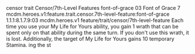 <ability>
  <metadata>
    <class>censor</class>
    <feature_type>trait</feature_type>
    <file_dpath>Censor/7th-Level Features</file_dpath>
    <item_id>font-of-grace</item_id>
    <item_index>03</item_index>
    <item_name>Font of Grace</item_name>
    <level>7</level>
    <scc>mcdm.heroes.v1:feature.trait.censor.7th-level-feature:font-of-grace</scc>
    <scdc>1.1.1:8.1.7.9:03</scdc>
    <source>mcdm.heroes.v1</source>
    <type>feature/trait/censor/7th-level-feature</type>
  </metadata>
  <effects>
    <effect type="mundane">Each time you use your My Life for Yours ability, you gain 1 wrath that can be spent only on that ability during the same turn. If you don&apos;t use this wrath, it is lost. Additionally, the target of My Life for Yours gains 10 temporary Stamina.
ing the st</effect>
  </effects>
</ability>
